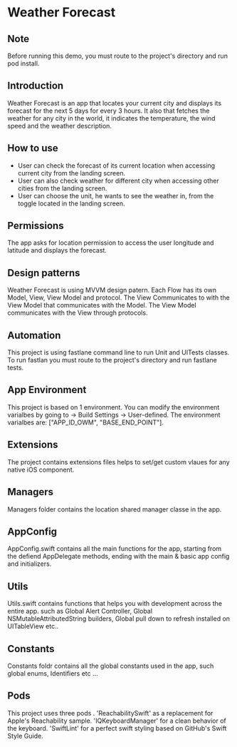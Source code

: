 #  Weather Forecast

## Note 

Before running this demo, you must route to the project's directory and  run  pod install.

## Introduction 

Weather Forecast is an app that locates your current city and displays its forecast for the next 5 days for every 3 hours.
It also that fetches the weather for any city in the world, it indicates the temperature, the wind speed and the weather description.

## How to use
- User can check the forecast of its current location when accessing current city from the landing screen. 
- User can also check weather for different city when accessing other cities from the landing screen. 
- User can choose the unit, he wants to see the weather in, from the toggle located in the landing screen.

## Permissions

The app asks for location permission to access the user longitude and latitude and displays the forecast.

## Design patterns 

Weather Forecast is using MVVM design patern. Each Flow has its own Model, View, View Model and protocol. The View Communicates to with the View Model that communicates with the Model. The View Model communicates with the View through protocols.

## Automation

This project is using fastlane command line to run Unit and UITests classes.
To run fastlan you must route to the project's directory and  run  fastlane tests.

## App Environment 

This project is based on 1 environment.
You can modify the environment varialbes by going to -> Build Settings -> User-defined.
The environment varialbes are: ["APP_ID_OWM", "BASE_END_POINT"].

## Extensions
The project contains extensions files helps to set/get custom vlaues for any native iOS component.

## Managers

Managers folder contains the location shared manager classe in the app.

## AppConfig

AppConfig.swift contains all the main functions for the app, starting from the defiend AppDelegate methods, ending with the main & basic app config and initializers.

## Utils

Utils.swift contains functions that helps you with development across the entire app. such as Global Alert Controller, Global NSMutableAttributedString builders, Global pull down to refresh installed on UITableView etc..

## Constants

Constants foldr contains all the global constants used in the app, such global enums, Identifiers etc ...

## Pods

This project uses three pods .
'ReachabilitySwift' as a replacement for Apple's Reachability sample.
'IQKeyboardManager' for a clean behavior of the keyboard.
'SwiftLint' for a perfect swift styling based on GitHub's Swift Style Guide.
    

